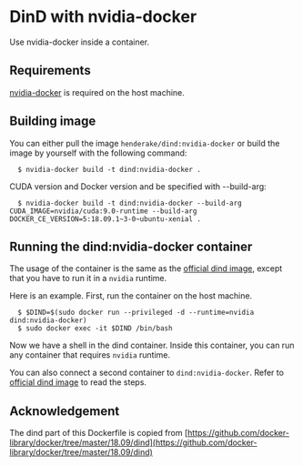 # DinD with nvidia-docker

Use nvidia-docker inside a container.


## Requirements

[nvidia-docker](https://github.com/NVIDIA/nvidia-docker) is required on the host machine.


## Building image

You can either pull the image `henderake/dind:nvidia-docker` or build the image by yourself with the following command:  
```shell
  $ nvidia-docker build -t dind:nvidia-docker .
```

CUDA version and Docker version and be specified with --build-arg:
```shell
  $ nvidia-docker build -t dind:nvidia-docker --build-arg CUDA_IMAGE=nvidia/cuda:9.0-runtime --build-arg DOCKER_CE_VERSION=5:18.09.1~3-0~ubuntu-xenial .
```


## Running the dind:nvidia-docker container

The usage of the container is the same as the [official dind image](https://hub.docker.com/_/docker), except that you have to run it in a `nvidia` runtime.

Here is an example.
First, run the container on the host machine.
```shell
  $ $DIND=$(sudo docker run --privileged -d --runtime=nvidia dind:nvidia-docker)
  $ sudo docker exec -it $DIND /bin/bash
```
Now we have a shell in the dind container. Inside this container, you can run any container that requires `nvidia` runtime.

You can also connect a second container to `dind:nvidia-docker`. Refer to [official dind image](https://hub.docker.com/_/docker) to read the steps.


## Acknowledgement
The dind part of this Dockerfile is copied from [https://github.com/docker-library/docker/tree/master/18.09/dind](https://github.com/docker-library/docker/tree/master/18.09/dind)
